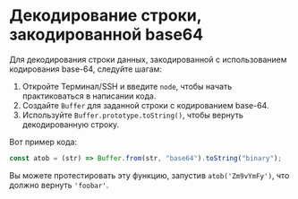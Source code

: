 # Декодирование строки, закодированной base64

Для декодирования строки данных, закодированной с использованием кодирования base-64, следуйте шагам:

1. Откройте Терминал/SSH и введите `node`, чтобы начать практиковаться в написании кода.
2. Создайте `Buffer` для заданной строки с кодированием base-64.
3. Используйте `Buffer.prototype.toString()`, чтобы вернуть декодированную строку.

Вот пример кода:

```js
const atob = (str) => Buffer.from(str, "base64").toString("binary");
```

Вы можете протестировать эту функцию, запустив `atob('Zm9vYmFy')`, что должно вернуть `'foobar'`.
